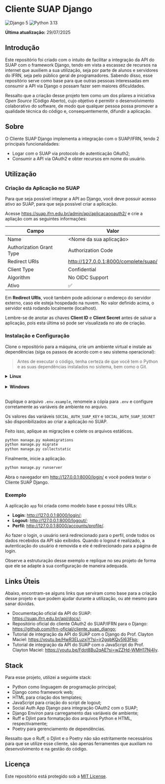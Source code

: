 # Cliente SUAP Django

![Django 5](https://img.shields.io/badge/Django-5-darkgreen)
![Python 3.13](https://img.shields.io/badge/Python-3.13-blue)

**Última atualização:** <!--LAST_UPDATED-->29/07/2025

## Introdução

Este repositório foi criado com o intuito de facilitar a integração da API do SUAP com o framework Django, tendo em vista a escassez de recursos na internet que auxiliem a sua utilização, seja por parte de alunos e servidores do IFRN, seja pelo público geral de programadores. Sabendo disso, esse repositório serve como base para que outras pessoas interessadas em consumir a API via Django o possam fazer sem maiores dificuldades.

Ressalto que a criação desse projeto tem como um dos pilares a iniciativa *Open Source* (Código Aberto), cujo objetivo é permitir o desenvolvimento colaborativo do software, de modo que qualquer pessoa possa promover a qualidade técnica do código e, consequentemente, difundir a aplicação.

## Sobre

O Cliente SUAP Django implementa a integração com o SUAP/IFRN, tendo 2 principais funcionalidades:

- Logar com o SUAP via protocolo de autenticação OAuth2;
- Consumir a API via OAuth2 e obter recursos em nome do usuário.

## Utilização

### Criação da Aplicação no SUAP

Para que seja possível integrar a API ao Django, você deve possuir acesso ativo ao SUAP, para que seja possível criar a aplicação.

Acesse <https://suap.ifrn.edu.br/admin/api/aplicacaooauth2/> e crie a apliação com as seguintes informações:

| Campo                    | Valor                                  |
|--------------------------|----------------------------------------|
| Name                     | <Nome da sua aplicação>                |
| Authorization Grant Type | Authorization Code                     |
| Redirect URIs            | <http://127.0.0.1:8000/complete/suap/> |
| Client Type              | Confidential                           |
| Algorithm                | No OIDC Support                        |
| Ativo                    | :white_check_mark:                     |

Em **Redirect URIs**, você também pode adicionar o endereço do servidor externo, caso ele esteja hospedado na nuvem. No valor definido acima, o servidor está rodando localmente (localhost).

Lembre-se de anotar as chaves **Client ID** e **Client Secret** antes de salvar a aplicação, pois esta última só pode ser visualizada no ato de criação.

### Instalação e Configuração

Clone o repositório para a máquina, crie um ambiente virtual e instale as dependências (siga os passos de acordo com o seu sistema operacional):

> Antes de executar o código, tenha certeza de que você tem o Python e as suas dependências instalados no sistema, bem como o Git.

<details>
<summary><b>Linux</b></summary><br>

```bash
git clone https://github.com/sergiodantasz/cliente-suap-django.git
cd cliente-suap-django
python3.13 -m venv venv
source venv/bin/activate
pip install -r requirements.txt
```

</details><br>

<details>
<summary><b>Windows</b></summary><br>

```powershell
git clone https://github.com/sergiodantasz/cliente-suap-django.git
cd cliente-suap-django
python -m venv venv
venv\Scripts\activate
pip install -r requirements.txt
```

</details><br>

Duplique o arquivo `.env.example`, renomeie a cópia para `.env` e configure corretamente as variáveis de ambiente no arquivo.

Os valores das variáveis `SOCIAL_AUTH_SUAP_KEY` e `SOCIAL_AUTH_SUAP_SECRET` são disponibilizados ao criar a aplicação no SUAP.

Feito isso, aplique as migrações e colete os arquivos estáticos.

```bash
python manage.py makemigrations
python manage.py migrate
python manage.py collectstatic
```

Finalmente, inicie a aplicação.

```bash
python manage.py runserver
```

Abra o navegador em <http://127.0.0.1:8000/login/> e você poderá testar o Cliente SUAP Django.

### Exemplo

A aplicação `app` foi criada como modelo base e possui três URLs:

- **Login:** <http://127.0.0.1:8000/login/>;
- **Logout:** <http://127.0.0.1:8000/logout/>;
- **Perfil:** <http://127.0.0.1:8000/accounts/profile/>.

Ao fazer o login, o usuário será redirecionado para o perfil, onde todos os dados recebidos da API são exibidos. Quando o logout é realizado, a autenticação do usuário é removida e ele é redirecionado para a página de login.

Observe a estruturação desse exemplo e replique no seu projeto de forma que ele se adapte à sua configuração de maneira adequada.

## Links Úteis

Abaixo, encontram-se alguns links que serviram como base para a criação desse projeto e que podem ajudar durante a utilização, ou até mesmo para sanar dúvidas.

- Documentação oficial da API do SUAP: <https://suap.ifrn.edu.br/api/docs/>;
- Repositório oficial do cliente OAuth2 do SUAP/IFRN para o Django: <https://github.com/ifrn-oficial/cliente_suap_django>;
- Tutorial de integração da API do SUAP com o Django do Prof. Clayton Maciel: <https://youtu.be/HwR3ELuzxjY?si=jr2gqbKQv5I63Fkp>;
- Tutorial de integração da API do SUAP com o JavaScript do Prof. Clayton Maciel: <https://youtu.be/Fdot8Bu2qAE?si=wZZHd-WMH17Nj4Iy>.

## Stack

Para esse projeto, utilizei a seguinte stack:

- Python como linguagem de programação principal;
- Django como framework web;
- HTML para criação dos templates;
- JavaScript para criação do script de logout;
- Social Auth App Django para integração OAuth2 com o SUAP;
- Django Environ para carregamento das variáveis de ambiente;
- Ruff e Djlint para formatação dos arquivos Python e HTML, respectivamente;
- Poetry para gerenciamento de dependências.

Ressalto que o Ruff, o Djlint e o Poetry não são estritamente necessários para que se utilize esse cliente, são apenas ferramentes que auxiliam no desenvolvimento e na gestão do código.

## Licença

Este repositório está protegido sob a [MIT License](./LICENSE).
